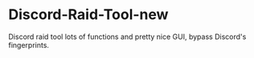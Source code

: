 # Discord-Raid-Tool-new
Discord raid tool lots of functions and pretty nice GUI, bypass Discord's fingerprints.
